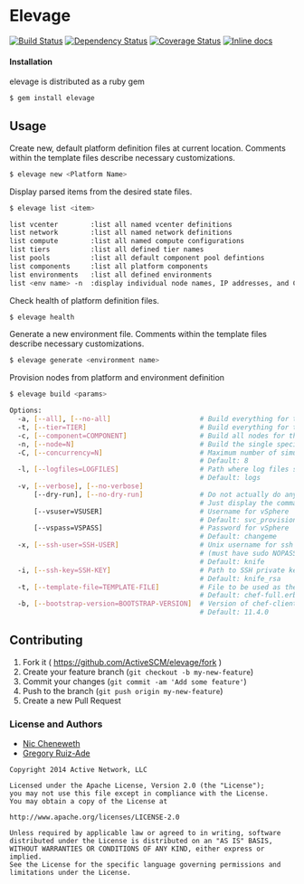 # Elevage

[![Build Status](https://travis-ci.org/ActiveSCM/elevage.svg?branch=master)][travis]
[![Dependency Status](https://gemnasium.com/ActiveSCM/elevage.png?travis)][gemnasium]
[![Coverage Status](https://coveralls.io/repos/ActiveSCM/elevage/badge.png?branch=master)][coveralls]
[![Inline docs](http://inch-ci.org/github/ActiveSCM/elevage.png?branch=master)][inch]

[travis]: http://travis-ci.org/ActiveSCM/elevage
[gemnasium]: https://gemnasium.com/ActiveSCM/elevage
[coveralls]: https://coveralls.io/r/ActiveSCM/elevage
[inch]: http://inch-ci.org/github/ActiveSCM/elevage

#### Installation

elevage is distributed as a ruby gem

```bash
$ gem install elevage
```
## Usage

Create new, default platform definition files at current location. Comments within the template files describe necessary customizations.

```bash
$ elevage new <Platform Name>
```

Display parsed items from the desired state files.

```bash
$ elevage list <item>

list vcenter        :list all named vcenter definitions
list network        :list all named network definitions
list compute        :list all named compute configurations
list tiers          :list all defined tier names
list pools          :list all default component pool defintions
list components     :list all platform components
list environments   :list all defined environments
list <env name> -n  :display individual node names, IP addresses, and Chef roles
```

Check health of platform definition files.

```bash
$ elevage health
```

Generate a new environment file.  Comments within the template files describe necessary customizations.

```bash
$ elevage generate <environment name>
```

Provision nodes from platform and environment definition

```bash
$ elevage build <params>

Options:
  -a, [--all], [--no-all]                      # Build everything for the named environment
  -t, [--tier=TIER]                            # Build everything for the specified tier in the named environment
  -c, [--component=COMPONENT]                  # Build all nodes for the specified component
  -n, [--node=N]                               # Build the single specified node
  -C, [--concurrency=N]                        # Maximum number of simultaneous provisioning tasks
                                               # Default: 8
  -l, [--logfiles=LOGFILES]                    # Path where log files should be written
                                               # Default: logs
  -v, [--verbose], [--no-verbose]
      [--dry-run], [--no-dry-run]              # Do not actually do anything
                                               # Just display the commands that would be run.
      [--vsuser=VSUSER]                        # Username for vSphere
                                               # Default: svc_provisioner
      [--vspass=VSPASS]                        # Password for vSphere
                                               # Default: changeme
  -x, [--ssh-user=SSH-USER]                    # Unix username for ssh for chef-client bootstrap
                                               # (must have sudo NOPASSWD access for root)
                                               # Default: knife
  -i, [--ssh-key=SSH-KEY]                      # Path to SSH private key for ssh username for key-based authentication
                                               # Default: knife_rsa
  -t, [--template-file=TEMPLATE-FILE]          # File to be used as the chef-client bootstrap template script
                                               # Default: chef-full.erb
  -b, [--bootstrap-version=BOOTSTRAP-VERSION]  # Version of chef-client to bootstrap on node
                                               # Default: 11.4.0
```

## Contributing

1. Fork it ( https://github.com/ActiveSCM/elevage/fork )
2. Create your feature branch (`git checkout -b my-new-feature`)
3. Commit your changes (`git commit -am 'Add some feature'`)
4. Push to the branch (`git push origin my-new-feature`)
5. Create a new Pull Request

### License and Authors
- [Nic Cheneweth](https://github.com/Cheneweth)
- [Gregory Ruiz-Ade](https://github.com/gkra)

```
Copyright 2014 Active Network, LLC

Licensed under the Apache License, Version 2.0 (the "License");
you may not use this file except in compliance with the License.
You may obtain a copy of the License at

http://www.apache.org/licenses/LICENSE-2.0

Unless required by applicable law or agreed to in writing, software
distributed under the License is distributed on an "AS IS" BASIS,
WITHOUT WARRANTIES OR CONDITIONS OF ANY KIND, either express or implied.
See the License for the specific language governing permissions and
limitations under the License.
```
